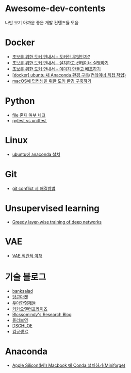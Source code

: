 # Awesome-dev-contents
나만 보기 아까운 좋은 개발 컨텐츠들 모음


# Docker
- [초보를 위한 도커 안내서 - 도커란 무엇인가?](https://subicura.com/2017/01/19/docker-guide-for-beginners-1.html)
- [초보를 위한 도커 안내서 - 설치하고 컨테이너 실행하기](https://subicura.com/2017/01/19/docker-guide-for-beginners-2.html)
- [초보를 위한 도커 안내서 - 이미지 만들고 배포하기](https://subicura.com/2017/02/10/docker-guide-for-beginners-create-image-and-deploy.html)
- [[docker] ubuntu 내 Anaconda 환경 구축(컨테이너 직접 작업)](https://omhdydy.tistory.com/6)
- [macOS에 딥러닝을 위한 도커 환경 구축하기](https://wooiljeong.github.io/server/docker_mac)

# Python
- [file 존재 여부 체크](https://www.pythontutorial.net/python-basics/python-check-if-file-exists/)
- [pytest vs unittest](https://www.bangseongbeom.com/unittest-vs-pytest.html)

# Linux
- [ubuntu에 anaconda 설치](https://thinmug.tistory.com/51)

# Git
- [git conflict 시 해결방법](https://velog.io/@ha0kim/GIT-conflict-%EC%8B%9C-%ED%95%B4%EA%B2%B0%ED%95%98%EB%8A%94-%EB%B0%A9%EB%B2%95)

# Unsupervised learning
- [Greedy layer-wise training of deep networks](https://89douner.tistory.com/m/340)

# VAE
- [VAE 직관적 이해](https://taeu.github.io/paper/deeplearning-paper-vae/)

# 기술 블로그
- [banksalad](https://blog.banksalad.com/tech/)
- [당근마켓](https://medium.com/daangn)
- [우아한형제들](https://techblog.woowahan.com/)
- [카카오엔터프라이즈](https://kakaoenterprise.github.io/)
- [Blossomindy's Research Blog](https://www.blossominkyung.com/)
- [올리브영](https://oliveyoung.tech/)
- [DSCHLOE](https://dschloe.github.io/)
- [컴공생 C](https://kagus2.tistory.com/)

# Anaconda
- [Apple Silicon(M1) Macbook 에 Conda 설치하기(Miniforge)](https://cpuu.postype.com/post/9077219)
